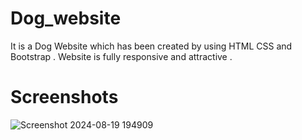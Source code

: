 # Dog_website
It is  a Dog Website which has been created by using HTML CSS and Bootstrap . Website is fully responsive and attractive .

# Screenshots

![Screenshot 2024-08-19 194909](https://github.com/user-attachments/assets/0537d24a-e3b9-4857-9b3d-2bd2e29c2dc6)
